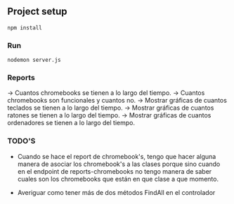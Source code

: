 
## Project setup
```
npm install
```

### Run
```
nodemon server.js
```


### Reports 
-> Cuantos chromebooks se tienen a lo largo del tiempo.
-> Cuantos chromebooks son funcionales y cuantos no.
-> Mostrar gráficas de cuantos teclados se tienen a lo largo del tiempo.
-> Mostrar gráficas de cuantos ratones se tienen a lo largo del tiempo.
-> Mostrar gráficas de cuantos ordenadores se tienen a lo largo del tiempo.


### TODO'S
- Cuando se hace el report de chromebook's, tengo que hacer alguna manera de asociar los chromebook's a las clases porque sino cuando en el endpoint de reports-chromebooks no tengo manera de saber cuales son los chromebooks que están en que clase a que momento.


- Averiguar como tener más de dos métodos FindAll en el controlador